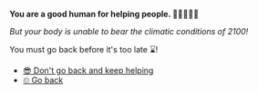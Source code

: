 **You are a good human for helping people. 🦸‍♀️🦸‍♂️🌟**

*But your body is unable to bear the climatic conditions of 2100!*

You must go back before it's too late ⌛!

- [😎 Don't go back and keep helping](2.md) 
- [⏲ Go back](../begin-journey.md) 